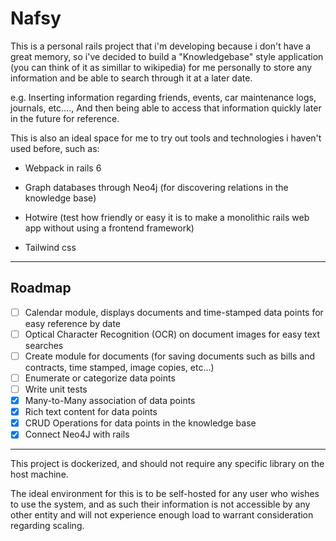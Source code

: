 # Nafsy

This is a personal rails project that i'm developing because i don't have a great memory, so i've decided to build a "Knowledgebase" style application (you can think of it as simillar to wikipedia) for me personally to store any information and be able to search through it at a later date.

e.g. Inserting information regarding friends, events, car maintenance logs, journals, etc...., And then being able to access that information quickly later in the future for reference.

This is also an ideal space for me to try out tools and technologies i haven't used before, such as:

- Webpack in rails 6

- Graph databases through Neo4j (for discovering relations in the knowledge base)

- Hotwire (test how friendly or easy it is to make a monolithic rails web app without using a frontend framework)

- Tailwind css

---

## Roadmap

- [ ] Calendar module, displays documents and time-stamped data points for easy reference by date
- [ ] Optical Character Recognition (OCR) on document images for easy text searches
- [ ] Create module for documents (for saving documents such as bills and contracts, time stamped, image copies, etc...)
- [ ] Enumerate or categorize data points
- [ ] Write unit tests
- [x] Many-to-Many association of data points
- [x] Rich text content for data points
- [x] CRUD Operations for data points in the knowledge base
- [x] Connect Neo4J with rails

---

This project is dockerized, and should not require any specific library on the host machine.

The ideal environment for this is to be self-hosted for any user who wishes to use the system, and as such their information is not accessible by any other entity and will not experience enough load to warrant consideration regarding scaling.